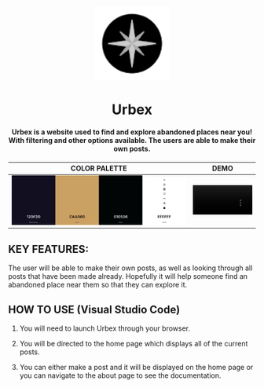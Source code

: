 <div align="center">
  <img style="width: 30%;" src="urbex-icon.png" alt="project image">  
  
  # **Urbex**

  #### Urbex is a website used to find and explore abandoned places near you! With filtering and other options available. The users are able to make their own posts.

  

  COLOR PALETTE            |  DEMO
:-------------------------:|:-------------------------:
<img style="width: 100%;" src="color-pallete.png" alt="Color Palette">   |  <video width=100% controls><source src="demo.mp4" type="video/mp4">DEMO Video</video>
</div>

## **KEY FEATURES:**
The user will be able to make their own posts, as well as looking through all posts that have been made already. Hopefully it will help someone find an abandoned place near them so that they can explore it.
## **HOW TO USE (Visual Studio Code)**

1. You will need to launch Urbex through your browser.

2. You will be directed to the home page which displays all of the current posts.

3. You can either make a post and it will be displayed on the home page or you can navigate to the about page to see the documentation.